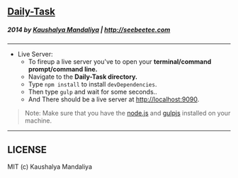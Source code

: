 ## [Daily-Task](http://krman009.github.io/Daily-Task/) 

##### 2014 by [Kaushalya Mandaliya](https://twitter.com/kmandalwala "@kmandalwala") | http://seebeetee.com
---
+ Live Server:
  + To fireup a live server you've to open your **terminal/command prompt/command line.**
  + Navigate to the **Daily-Task directory.**
  + Type `npm install` to install `devDependencies`.
  + Then type `gulp` and wait for some seconds..
  + And There should be a live server at [http://localhost:9090](http://localhost:9090).

> Note: Make sure that you have the [node.js](http://nodejs.org) and [gulpjs](http://gulpjs.com) installed on your machine.

---
## LICENSE
MIT (c) Kaushalya Mandaliya
